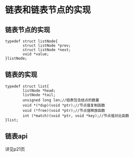 # 链表和链表节点的实现  
## 链表节点的实现  
```
typedef struct listNode{
        struct listNode *prev;
        struct listNode *next;
        void *value;
}listNode;
```
## 链表的实现  
```
typedef struct list{
        listNode *head;
        listNode *tail;
        unsigned long len;//链表包含结点的数量
        void *(*dup)(void *ptr);//节点值复制函数
        void (*free)(void *ptr);//节点值释放函数
        int (*match)(void *ptr, void *key);//节点值对比函数
}list;
```
## 链表api  
详见p21页
